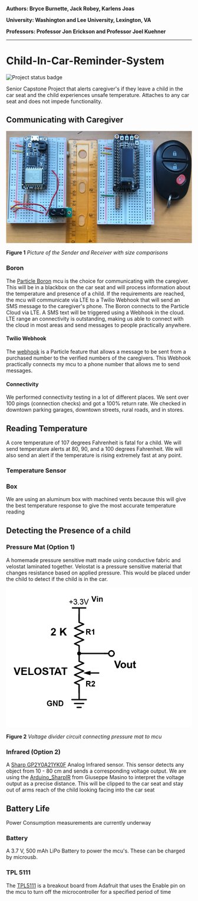 **Authors:  Bryce Burnette, Jack Robey, Karlens Joas**

**University:  Washington and Lee University, Lexington, VA**

**Professors:  Professor Jon Erickson and Professor Joel Kuehner**
***

# Child-In-Car-Reminder-System
![Project status badge](https://img.shields.io/badge/Project%20status-ACTIVE-brightgreen.svg)

Senior Capstone Project that alerts caregiver's if they leave a child in the car seat and the child experiences unsafe temperature. Attaches to any car seat and does not impede functionality.

## Communicating with Caregiver

![Figure 1](/Figures/senderAndReceiver.jpg)

**Figure 1** *Picture of the Sender and Receiver with size comparisons*

### Boron
The [Particle Boron](https://docs.particle.io/boron/) mcu is the choice for communicating with the caregiver. This will be in a blackbox on the car seat and will process information about the temperature and presence of a child. If the requirements are reached, the mcu will communicate via LTE to a Twilio Webhook that will send an SMS message to the caregiver's phone. The Boron connects to the Particle Cloud via LTE. A SMS text will be triggered using a Webhook in the cloud. LTE range an connectivity is outstanding, making us able to connect with the cloud in most areas and send messages to people practically anywhere.

#### Twilio Webhook
The [webhook](https://docs.particle.io/tutorials/device-cloud/webhooks/) is a Particle feature that allows a message to be sent from a purchased number to the verified numbers of the caregivers. This Webhook practically connects my mcu to a phone number that allows me to send messages.

#### Connectivity
We performed connectivity testing in a lot of different places. We sent over 100 pings (connection checks) and got a 100% return rate. We checked in downtown parking garages, downtown streets, rural roads, and in stores.

## Reading Temperature

A core temperature of 107 degrees Fahrenheit is fatal for a child. We will send temperature alerts at 80, 90, and a 100 degrees Fahrenheit. We will also send an alert if the temperature is rising extremely fast at any point.

### Temperature Sensor

### Box

We are using an aluminum box with machined vents because this will give the best temperature response to give the most accurate temperature reading

## Detecting the Presence of a child

### Pressure Mat (Option 1)
A homemade pressure sensitive matt made using conductive fabric and velostat laminated together. Velostat is a pressure sensitive material that changes resistance based on applied pressure. This would be placed under the child to detect if the child is in the car.

![Figure 2](/Figures/velostatCircuit.png)

**Figure 2** *Voltage divider circuit connecting pressure mat to mcu*

### Infrared (Option 2)
A [Sharp GP2Y0A21YK0F](https://global.sharp/products/device/lineup/data/pdf/datasheet/gp2y0a21yk_e.pdf) Analog Infrared sensor. This sensor detects any object from 10 - 80 cm and sends a corresponding voltage output. We are using the [Arduino_SharpIR](https://github.com/qub1750ul/Arduino_SharpIR) from Giuseppe Masino to interpret the voltage output as a precise distance. This will be clipped to the car seat and stay out of arms reach of the child looking facing into the car seat 

## Battery Life

Power Consumption measurements are currently underway

### Battery

A 3.7 V, 500 mAh LiPo Battery to power the mcu's. These can be charged by microusb. 

### TPL 5111

The [TPL5111](https://learn.adafruit.com/adafruit-tpl5111-reset-enable-timer-breakout/overview) is a breakout board from Adafruit that uses the Enable pin on the mcu to turn off the microcontroller for a specified period of time
